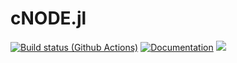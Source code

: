 # cNODE.jl

[![Build status (Github Actions)](https://github.com/michel-mata/cNODE.jl/workflows/CI/badge.svg)](https://github.com/michel-mata/cNODE.jl/actions)
[![Documentation](https://github.com/michel-mata/cNODE.jl/actions/workflows/Documentation.yml/badge.svg)](https://github.com/michel-mata/cNODE.jl/actions/workflows/Documentation.yml)
[![](https://img.shields.io/badge/docs-stable-blue.svg)](https://michel-mata.github.io/cNODE.jl)
